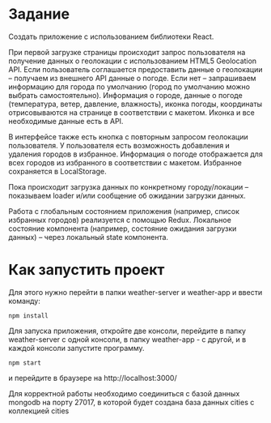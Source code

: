 # Задание

Создать приложение с использованием библиотеки React.

При первой загрузке страницы происходит запрос пользователя на получение данных о геолокации с использованием HTML5 Geolocation API. Если пользователь соглашается предоставить данные о геолокации – получаем из внешнего API данные о погоде. Если нет – запрашиваем информацию для города по умолчанию (город по умолчанию можно выбрать самостоятельно). Информация о городе, данные о погоде (температура, ветер, давление, влажность), иконка погоды, координаты отрисовываются на странице в соответствии с макетом.
Иконка и все необходимые данные есть в API.

В интерфейсе также есть кнопка с повторным запросом геолокации пользователя. У пользователя есть возможность добавления и удаления городов в избранное. Информация о погоде отображается для всех городов из избранного в соответствии с макетом. Избранное сохраняется в LocalStorage.

Пока происходит загрузка данных по конкретному городу/локации – показываем loader и/или сообщение об ожидании загрузки данных.

Работа с глобальным состоянием приложения (например, список избранных городов) реализуется с помощью Redux.
Локальное состояние компонента (например, состояние ожидания загрузки данных) – через локальный state компонента.

# Как запустить проект

Для этого нужно перейти в папки weather-server и weather-app и ввести команду:

`npm install`

Для запуска приложения, откройте две консоли, перейдите в папку weather-server с одной консоли, в папку weather-app - с другой, и в каждой консоли запустите программу.

`npm start`

и перейдите в браузере на http://localhost:3000/

Для корректной работы необходимо соединиться с базой данных mongodb на порту 27017, в которой будет создана база данных cities с коллекцией cities
